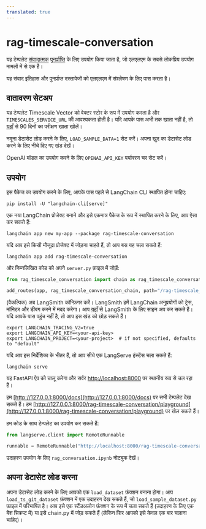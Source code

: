```yaml
---
translated: true
---
```


# rag-timescale-conversation

यह टेम्पलेट [संवादात्मक](https://python.langchain.com/docs/expression_language/cookbook/retrieval#conversational-retrieval-chain) [पुनर्प्राप्ति](https://python.langchain.com/docs/use_cases/question_answering/) के लिए उपयोग किया जाता है, जो एलएलएम के सबसे लोकप्रिय उपयोग मामलों में से एक है।

यह संवाद इतिहास और पुनर्प्राप्त दस्तावेजों को एलएलएम में संश्लेषण के लिए पास करता है।

## वातावरण सेटअप

यह टेम्पलेट Timescale Vector को वेक्टर स्टोर के रूप में उपयोग करता है और `TIMESCALES_SERVICE_URL` की आवश्यकता होती है। यदि आपके पास अभी तक खाता नहीं है, तो [यहाँ](https://console.cloud.timescale.com/signup?utm_campaign=vectorlaunch&utm_source=langchain&utm_medium=referral) से 90 दिनों का परीक्षण खाता खोलें।

नमूना डेटासेट लोड करने के लिए, `LOAD_SAMPLE_DATA=1` सेट करें। अपना खुद का डेटासेट लोड करने के लिए नीचे दिए गए खंड देखें।

OpenAI मॉडल का उपयोग करने के लिए `OPENAI_API_KEY` पर्यावरण चर सेट करें।

## उपयोग

इस पैकेज का उपयोग करने के लिए, आपके पास पहले से LangChain CLI स्थापित होना चाहिए:

```shell
pip install -U "langchain-cli[serve]"
```

एक नया LangChain प्रोजेक्ट बनाने और इसे एकमात्र पैकेज के रूप में स्थापित करने के लिए, आप ऐसा कर सकते हैं:

```shell
langchain app new my-app --package rag-timescale-conversation
```

यदि आप इसे किसी मौजूदा प्रोजेक्ट में जोड़ना चाहते हैं, तो आप बस यह चला सकते हैं:

```shell
langchain app add rag-timescale-conversation
```

और निम्नलिखित कोड को अपने `server.py` फ़ाइल में जोड़ें:

```python
from rag_timescale_conversation import chain as rag_timescale_conversation_chain

add_routes(app, rag_timescale_conversation_chain, path="/rag-timescale_conversation")
```

(वैकल्पिक) अब LangSmith कॉन्फ़िगर करें।
LangSmith हमें LangChain अनुप्रयोगों को ट्रेस, मॉनिटर और डीबग करने में मदद करेगा।
आप [यहाँ](https://smith.langchain.com/) से LangSmith के लिए साइन अप कर सकते हैं।
यदि आपके पास पहुंच नहीं है, तो आप इस खंड को छोड़ सकते हैं।

```shell
export LANGCHAIN_TRACING_V2=true
export LANGCHAIN_API_KEY=<your-api-key>
export LANGCHAIN_PROJECT=<your-project>  # if not specified, defaults to "default"
```

यदि आप इस निर्देशिका के भीतर हैं, तो आप सीधे एक LangServe इंस्टेंस चला सकते हैं:

```shell
langchain serve
```

यह FastAPI ऐप को चालू करेगा और सर्वर [http://localhost:8000](http://localhost:8000) पर स्थानीय रूप से चल रहा है।

हम [http://127.0.0.1:8000/docs](http://127.0.0.1:8000/docs) पर सभी टेम्पलेट देख सकते हैं।
हम [http://127.0.0.1:8000/rag-timescale-conversation/playground](http://127.0.0.1:8000/rag-timescale-conversation/playground) पर खेल सकते हैं।

हम कोड के साथ टेम्पलेट का उपयोग कर सकते हैं:

```python
from langserve.client import RemoteRunnable

runnable = RemoteRunnable("http://localhost:8000/rag-timescale-conversation")
```

उदाहरण उपयोग के लिए `rag_conversation.ipynb` नोटबुक देखें।

## अपना डेटासेट लोड करना

अपना डेटासेट लोड करने के लिए आपको एक `load_dataset` फ़ंक्शन बनाना होगा। आप `load_ts_git_dataset` फ़ंक्शन में एक उदाहरण देख सकते हैं, जो `load_sample_dataset.py` फ़ाइल में परिभाषित है। आप इसे एक स्टैंडअलोन फ़ंक्शन के रूप में चला सकते हैं (उदाहरण के लिए एक बैश स्क्रिप्ट में) या इसे chain.py में जोड़ सकते हैं (लेकिन फिर आपको इसे केवल एक बार चलाना चाहिए)।
